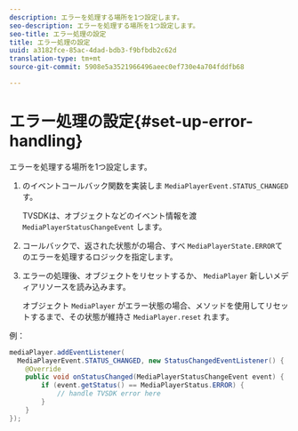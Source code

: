 ```yaml
---
description: エラーを処理する場所を1つ設定します。
seo-description: エラーを処理する場所を1つ設定します。
seo-title: エラー処理の設定
title: エラー処理の設定
uuid: a3182fce-85ac-4dad-bdb3-f9bfbdb2c62d
translation-type: tm+mt
source-git-commit: 5908e5a3521966496aeec0ef730e4a704fddfb68

---
```



# エラー処理の設定{#set-up-error-handling}

エラーを処理する場所を1つ設定します。

1. のイベントコールバック関数を実装しま `MediaPlayerEvent.STATUS_CHANGED`す。

   TVSDKは、オブジェクトなどのイベント情報を渡 `MediaPlayerStatusChangeEvent` します。
1. コールバックで、返された状態がの場合、すべ `MediaPlayerState.ERROR`てのエラーを処理するロジックを指定します。
1. エラーの処理後、オブジェクトをリセットするか、 `MediaPlayer` 新しいメディアリソースを読み込みます。

   オブジェクト `MediaPlayer` がエラー状態の場合、メソッドを使用してリセットするまで、その状態が維持さ `MediaPlayer.reset` れます。

<!--<a id="example_49FF225E92EA494AA06B2E5F26101F4C"></a>-->

例：

```java
mediaPlayer.addEventListener( 
  MediaPlayerEvent.STATUS_CHANGED, new StatusChangedEventListener() { 
    @Override 
    public void onStatusChanged(MediaPlayerStatusChangeEvent event) { 
        if (event.getStatus() == MediaPlayerStatus.ERROR) { 
            // handle TVSDK error here 
        } 
    } 
});
```

